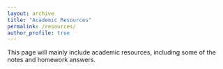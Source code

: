 ```yaml
---
layout: archive
title: "Academic Resources"
permalink: /resources/
author_profile: true
---
```


This page will mainly include academic resources, including some of the notes and homework answers.
